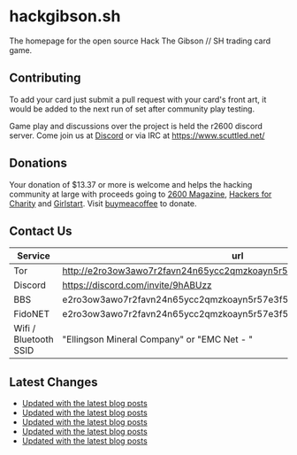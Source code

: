 # hackgibson.sh
The homepage for the open source Hack The Gibson // SH trading card game.


## Contributing

To add your card just submit a pull request with your card's front art, it would be added to the next run of set after community play testing.

Game play and discussions over the project is held the r2600 discord server. Come join us at [Discord](https://discord.com/invite/9hABUzz) or via IRC at https://www.scuttled.net/


## Donations

Your donation of $13.37 or more is welcome and helps the hacking community at large with proceeds going to [2600 Magazine](https://2600.com/), [Hackers for Charity](https://hackersforcharity.org) and [Girlstart](https://girlstart.org).  Visit [buymeacoffee](https://www.buymeacoffee.com/hackgibson.sh) to donate.


## Contact Us

Service | url
-|-
Tor | http://e2ro3ow3awo7r2favn24n65ycc2qmzkoayn5r57e3f56nvjwdcgg32ad.onion
Discord | https://discord.com/invite/9hABUzz
BBS | e2ro3ow3awo7r2favn24n65ycc2qmzkoayn5r57e3f56nvjwdcgg32ad.onion:23
FidoNET | e2ro3ow3awo7r2favn24n65ycc2qmzkoayn5r57e3f56nvjwdcgg32ad.onion:24554
Wifi / Bluetooth SSID | "Ellingson Mineral Company" or "EMC Net - <fidonet address>"

## Latest Changes
<!-- BLOG-POST-LIST:START -->
- [Updated with the latest blog posts](https://github.com/DFW2600/hackgibson.sh/commit/baa005cffbff125caeb9e91a658d68a9a38284fc)
- [Updated with the latest blog posts](https://github.com/DFW2600/hackgibson.sh/commit/f83ef64995204db471884fd03d8c57d8d7e5b210)
- [Updated with the latest blog posts](https://github.com/DFW2600/hackgibson.sh/commit/2fde741800eb72e8a1f954dc9610028b6f15334d)
- [Updated with the latest blog posts](https://github.com/DFW2600/hackgibson.sh/commit/7cf01789c543a5df4768bf85b8959e5bac62633b)
- [Updated with the latest blog posts](https://github.com/DFW2600/hackgibson.sh/commit/4109b6c44450da89985454b3b43ea4b6e1f3670f)
<!-- BLOG-POST-LIST:END -->
